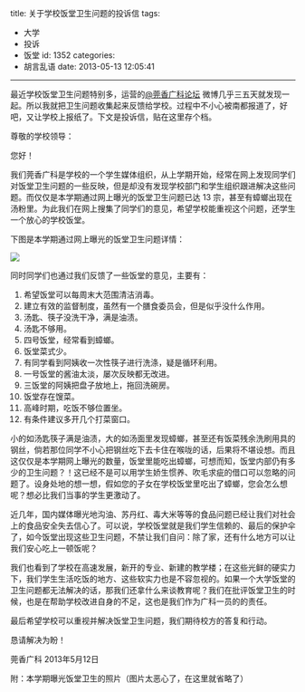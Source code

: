 title: 关于学校饭堂卫生问题的投诉信
tags:
  - 大学
  - 投诉
  - 饭堂
id: 1352
categories:
  - 胡言乱语
date: 2013-05-13 12:05:41
---

最近学校饭堂卫生问题特别多，运营的[@莞香广科论坛](http://weibo.com/gxgkcc) 微博几乎三五天就发现一起。所以我就把卫生问题收集起来反馈给学校。过程中不小心被南都报道了，好吧，又让学校上报纸了。下文是投诉信，贴在这里存个档。

<!--more-->尊敬的学校领导：

您好！

我们莞香广科是学校的一个学生媒体组织，从上学期开始，经常在网上发现同学们对饭堂卫生问题的一些反映，但是却没有发现学校部门和学生组织跟进解决这些问题。而仅仅是本学期通过网上曝光的饭堂卫生问题已达 13 宗，甚至有蟑螂出现在汤粉里。为此我们在网上搜集了同学们的意见，希望学校能重视这个问题，还学生一个放心的学校饭堂。

下图是本学期通过网上曝光的饭堂卫生问题详情：

![](/uploads/complaints-school.jpg)

同时同学们也通过我们反馈了一些饭堂的意见，主要有：

1.  希望饭堂可以每周末大范围清洁消毒。
2.  建立有效的监督制度，虽然有一个膳食委员会，但是似乎没什么作用。
3.  汤匙、筷子没洗干净，满是油渍。
4.  汤匙不够用。
5.  四号饭堂，经常看到蟑螂。
6.  饭堂菜式少。
7.  有同学看到阿姨收一次性筷子进行洗涤，疑是循环利用。
8.  一号饭堂的酱油太淡，屡次反映都无改进。
9.  三饭堂的阿姨把盘子放地上，拖回洗碗房。
10.  饭堂存在馊菜。
11.  高峰时期，吃饭不够位置坐。
12.  有条件建议多开几个打菜窗口。

小的如汤匙筷子满是油渍，大的如汤面里发现蟑螂，甚至还有饭菜残余洗刷用具的钢丝，倘若那位同学不小心把钢丝吃下去卡住在喉咙的话，后果将不堪设想。而且这仅仅是本学期网上曝光的数量，饭堂里能吃出蟑螂，可想而知，饭堂内部仍有多少的卫生问题？！这已经不是可以用学生娇生惯养、吹毛求疵的借口可以忽略的问题了。设身处地的想一想，假如您的子女在学校饭堂里吃出了蟑螂，您会怎么想呢？想必比我们当事的学生更激动了。

近几年，国内媒体曝光地沟油、苏丹红、毒大米等等的食品问题已经让我们对社会上的食品安全失去信心了。可以说，学校饭堂就是我们学生信赖的、最后的保护伞了，如今饭堂出现这些卫生问题，不禁让我们自问：除了家，还有什么地方可以让我们安心吃上一顿饭呢？

我们也看到了学校在高速发展，新开的专业、新建的教学楼；在这些光鲜的硬实力下，我们学生生活吃饭的地方、这些软实力也是不容忽视的。如果一个大学饭堂的卫生问题都无法解决的话，那我们还拿什么来谈教育呢？我们在批评饭堂卫生的时候，也是在帮助学校改进自身的不足，这也是我们作为广科一员的的责任。

最后希望学校可以重视并解决饭堂卫生问题，我们期待校方的答复和行动。

恳请解决为盼！

莞香广科
2013年5月12日

附：本学期曝光饭堂卫生的照片（图片太恶心了，在这里就省略了）
